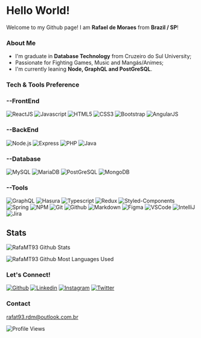 # Hello World!

Welcome to my Github page!
I am **Rafael de Moraes** from **Brazil / SP**!

### About Me
* I'm graduate in **Database Technology** from Cruzeiro do Sul University;
* Passionate for Fighting Games, Music and Mangás/Animes;
* I'm currently leaning **Node, GraphQL and PostGreSQL**.

### Tech & Tools Preference


### --FrontEnd

![ReactJS](https://img.shields.io/badge/-ReactJS-333333?style=flat&logo=React)
![Javascript](https://img.shields.io/badge/-Javascript-333333?style=flat&logo=Javascript)
![HTML5](https://img.shields.io/badge/-HTML5-333333?style=flat&logo=HTML5)
![CSS3](https://img.shields.io/badge/-CSS3-333333?style=flat&logo=CSS3)
![Bootstrap](https://img.shields.io/badge/-Bootstrap-333333?style=flat&logo=Bootstrap)
![AngularJS](https://img.shields.io/badge/-AngularJS-333333?style=flat&logo=AngularJS)

### --BackEnd

![Node.js](https://img.shields.io/badge/-Node.js-333333?style=flat&logo=node.js)
![Express](https://img.shields.io/badge/-Express-333333?style=flat&logo=express)
![PHP](https://img.shields.io/badge/-PHP-333333?style=flat&logo=PHP)
![Java](https://img.shields.io/badge/-Java-333333?style=flat&logo=Java)

### --Database

![MySQL](https://img.shields.io/badge/-MySQL-333333?style=flat&logo=MYSQL)
![MariaDB](https://img.shields.io/badge/-MariaDB-333333?style=flat&logo=Mariadb)
![PostGreSQL](https://img.shields.io/badge/-PostGreSQL-333333?style=flat&logo=postgresql)
![MongoDB](https://img.shields.io/badge/-MongoDB-333333?style=flat&logo=mongodb)

### --Tools

![GraphQL](https://img.shields.io/badge/-GraphQL-333333?style=flat&logo=graphQL)
![Hasura](https://img.shields.io/badge/-Hasura-333333?style=flat&logo=hasura)
![Typescript](https://img.shields.io/badge/-Typescript-333333?style=flat&logo=typescript)
![Redux](https://img.shields.io/badge/-React_Redux-333333?style=flat&logo=Redux)
![Styled-Components](https://img.shields.io/badge/-Styled%20Components-333333?style=flat&logo=styled-components)
![Spring](https://img.shields.io/badge/-Spring-333333?style=flat&logo=spring)
![NPM](https://img.shields.io/badge/-NPM-333333?style=flat&logo=npm)
![Git](https://img.shields.io/badge/-Git-333333?style=flat&logo=git)
![Github](https://img.shields.io/badge/-Github-333333?style=flat&logo=github)
![Markdown](https://img.shields.io/badge/-Markdown-333333?style=flat&logo=markdown)
![Figma](https://img.shields.io/badge/-Figma-333333?style=flat&logo=figma)
![VSCode](http://img.shields.io/badge/-VS%20Code-333333?style=flat&logo=visual%20studio%20code)
![IntelliJ](https://img.shields.io/badge/-IntelliJ-333333?style=flat&logo=jetbrains)
![Jira](https://img.shields.io/badge/-Jira-333333?style=flat&logo=Jira)


## Stats
![RafaMT93 Github Stats](https://github-readme-stats.vercel.app/api/?username=RafaMT93&show_icons=true&title_color=fff&icon_color=79ff97&text_color=9f9f9f&bg_color=151515)

![RafaMT93 Github Most Languages Used](https://github-readme-stats.vercel.app/api/top-langs/?username=RafaMT93&layout=compact&title_color=fff&icon_color=79ff97&text_color=9f9f9f&bg_color=151515)

### Let's Connect!


[![Github](https://img.shields.io/badge/-Github-000?style=flat&logo=Github&logoColor=white)](https://github.com/RafaMT93/)
[![Linkedin](https://img.shields.io/badge/-LinkedIn-blue?style=flat&logo=Linkedin&logoColor=white)](https://www.linkedin.com/in/rafael-de-moraes-483813165/)
[![Instagram](https://img.shields.io/badge/-Instagram-red?style=flat&logo=instagram&logoColor=white)](https://www.instagram.com/rafa.t93/)
[![Twitter](https://img.shields.io/badge/Twitter-%230077B5.svg?&style=flat&logo=twitter&logoColor=white)](https://twitter.com/rafa_t93/)

### Contact

rafat93.rdm@outlook.com.br



![Profile Views](https://komarev.com/ghpvc/?username=RafaMT93&color=blue)

